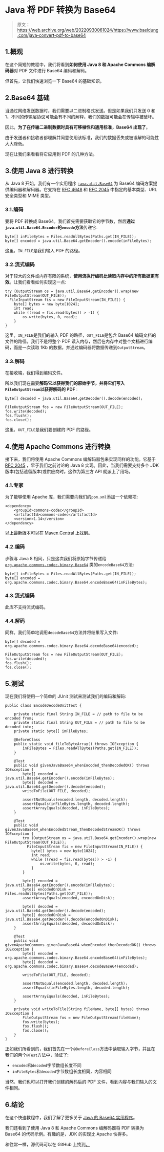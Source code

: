 # Java 将 PDF 转换为 Base64

> 原文：<https://web.archive.org/web/20220930061024/https://www.baeldung.com/java-convert-pdf-to-base64>

## 1.概观

在这个简短的教程中，我们将看到**如何使用 Java 8 和 Apache Commons 编解码器**对 PDF 文件进行 Base64 编码和解码。

但首先，让我们快速浏览一下 Base64 的基础知识。

## 2.Base64 基础

当通过网络发送数据时，我们需要以二进制格式发送。但是如果我们只发送 0 和 1，不同的传输层协议可能会有不同的解释，我们的数据可能会在传输中被破坏。

因此，**为了在传输二进制数据时具有可移植性和通用标准，Base64 出现了**。

由于发送者和接收者都理解并同意使用该标准，我们的数据丢失或被误解的可能性大大降低。

现在让我们来看看将它应用到 PDF 的几种方法。

## 3.使用 Java 8 进行转换

从 Java 8 开始，我们有一个实用程序 [`java.util.Base64`](https://web.archive.org/web/20221129003820/https://docs.oracle.com/en/java/javase/11/docs/api/java.base/java/util/Base64.html) 为 Base64 编码方案提供编码器和解码器。它支持在 [RFC 4648](https://web.archive.org/web/20221129003820/https://www.ietf.org/rfc/rfc4648.txt) 和 [RFC 2045](https://web.archive.org/web/20221129003820/https://www.ietf.org/rfc/rfc2045.txt) 中指定的基本类型、URL 安全类型和 MIME 类型。

### 3.1.编码

要将 PDF 转换成 Base64，我们首先需要获取它的字节数，然后**通过`java.util.Base64.Encoder`的`encode`方法**传递它:

```
byte[] inFileBytes = Files.readAllBytes(Paths.get(IN_FILE)); 
byte[] encoded = java.util.Base64.getEncoder().encode(inFileBytes);
```

这里，`IN_FILE`是我们输入 PDF 的路径。

### 3.2.流式编码

对于较大的文件或内存有限的系统，**使用流执行编码比读取内存中的所有数据更有效**。让我们看看如何实现这一点:

```
try (OutputStream os = java.util.Base64.getEncoder().wrap(new FileOutputStream(OUT_FILE));
  FileInputStream fis = new FileInputStream(IN_FILE)) {
    byte[] bytes = new byte[1024];
    int read;
    while ((read = fis.read(bytes)) > -1) {
        os.write(bytes, 0, read);
    }
}
```

这里，`IN_FILE`是我们的输入 PDF 的路径，`OUT_FILE`是包含 Base64 编码文档的文件的路径。我们不是将整个 PDF 读入内存，然后在内存中对整个文档进行编码，而是一次读取 1Kb 的数据，并通过编码器将数据传递到`OutputStream`。

### 3.3.解码

在接收端，我们得到编码文件。

所以我们现在需要**解码它以获得我们的原始字节，并将它们写入`FileOutputStream`以获得解码的 PDF** :

```
byte[] decoded = java.util.Base64.getDecoder().decode(encoded);

FileOutputStream fos = new FileOutputStream(OUT_FILE);
fos.write(decoded);
fos.flush();
fos.close();
```

这里，`OUT_FILE`是我们要创建的 PDF 的路径。

## 4.使用 Apache Commons 进行转换

接下来，我们将使用 Apache Commons 编解码器包来实现同样的功能。它基于 [RFC 2045](https://web.archive.org/web/20221129003820/https://www.ietf.org/rfc/rfc2045.txt) ，早于我们之前讨论的 Java 8 实现。因此，当我们需要支持多个 JDK 版本(包括遗留版本)或供应商时，这作为第三方 API 就派上了用场。

### 4.1.专家

为了能够使用 Apache 库，我们需要向我们的`pom.xml`添加一个依赖项:

```
<dependency>
    <groupId>commons-codec</groupId>
    <artifactId>commons-codec</artifactId>
    <version>1.14</version>
</dependency> 
```

以上最新版本可以在 [Maven Central](https://web.archive.org/web/20221129003820/https://search.maven.org/search?q=g:commons-codec) 上找到。

### 4.2.编码

步骤与 Java 8 相同，只是这次我们将原始字节传递给 [`org.apache.commons.codec.binary.Base64`](https://web.archive.org/web/20221129003820/https://commons.apache.org/proper/commons-codec/apidocs/org/apache/commons/codec/binary/Base64.html) 类的`encodeBase64`方法:

```
byte[] inFileBytes = Files.readAllBytes(Paths.get(IN_FILE));
byte[] encoded = org.apache.commons.codec.binary.Base64.encodeBase64(inFileBytes); 
```

### 4.3.流式编码

此库不支持流式编码。

### 4.4.解码

同样，我们简单地调用`decodeBase64`方法并将结果写入文件:

```
byte[] decoded = org.apache.commons.codec.binary.Base64.decodeBase64(encoded);

FileOutputStream fos = new FileOutputStream(OUT_FILE);
fos.write(decoded);
fos.flush();
fos.close(); 
```

## 5.测试

现在我们将使用一个简单的 JUnit 测试来测试我们的编码和解码:

```
public class EncodeDecodeUnitTest {

    private static final String IN_FILE = // path to file to be encoded from;
    private static final String OUT_FILE = // path to file to be decoded into;
    private static byte[] inFileBytes;

    @BeforeClass
    public static void fileToByteArray() throws IOException {
        inFileBytes = Files.readAllBytes(Paths.get(IN_FILE));
    }

    @Test
    public void givenJavaBase64_whenEncoded_thenDecodedOK() throws IOException {
        byte[] encoded = java.util.Base64.getEncoder().encode(inFileBytes);
        byte[] decoded = java.util.Base64.getDecoder().decode(encoded);
        writeToFile(OUT_FILE, decoded);

        assertNotEquals(encoded.length, decoded.length);
        assertEquals(inFileBytes.length, decoded.length);
        assertArrayEquals(decoded, inFileBytes);
    }

    @Test
    public void givenJavaBase64_whenEncodedStream_thenDecodedStreamOK() throws IOException {
        try (OutputStream os = java.util.Base64.getEncoder().wrap(new FileOutputStream(OUT_FILE));
          FileInputStream fis = new FileInputStream(IN_FILE)) {
            byte[] bytes = new byte[1024];
            int read;
            while ((read = fis.read(bytes)) > -1) {
                os.write(bytes, 0, read);
            }
        }

        byte[] encoded = java.util.Base64.getEncoder().encode(inFileBytes);
        byte[] encodedOnDisk = Files.readAllBytes(Paths.get(OUT_FILE));
        assertArrayEquals(encoded, encodedOnDisk);

        byte[] decoded = java.util.Base64.getDecoder().decode(encoded);
        byte[] decodedOnDisk = java.util.Base64.getDecoder().decode(encodedOnDisk);
        assertArrayEquals(decoded, decodedOnDisk);
    }

    @Test
    public void givenApacheCommons_givenJavaBase64_whenEncoded_thenDecodedOK() throws IOException {
        byte[] encoded = org.apache.commons.codec.binary.Base64.encodeBase64(inFileBytes);
        byte[] decoded = org.apache.commons.codec.binary.Base64.decodeBase64(encoded);

        writeToFile(OUT_FILE, decoded);

        assertNotEquals(encoded.length, decoded.length);
        assertEquals(inFileBytes.length, decoded.length);

        assertArrayEquals(decoded, inFileBytes);
    }

    private void writeToFile(String fileName, byte[] bytes) throws IOException {
        FileOutputStream fos = new FileOutputStream(fileName);
        fos.write(bytes);
        fos.flush();
        fos.close();
    }
}
```

正如我们所看到的，我们首先在一个`@BeforeClass`方法中读取输入字节，并且在我们的两个`@Test`方法中，验证了:

*   `encoded`和`decoded`字节数组长度不同
*   `inFileBytes`和`decoded`字节数组长度相同，内容相同

当然，我们也可以打开我们创建的解码后的 PDF 文件，看到内容与我们输入的文件相同。

## 6.结论

在这个快速教程中，我们了解了更多关于 [Java 的 Base64 实用程序](/web/20221129003820/https://www.baeldung.com/java-base64-encode-and-decode)。

我们还看到了使用 Java 8 和 Apache Commons 编解码器将 PDF 转换为 Base64 的代码示例。有趣的是，JDK 的实现比 Apache 快得多。

和往常一样，源代码可以在 GitHub 上找到[。](https://web.archive.org/web/20221129003820/https://github.com/eugenp/tutorials/tree/master/pdf)